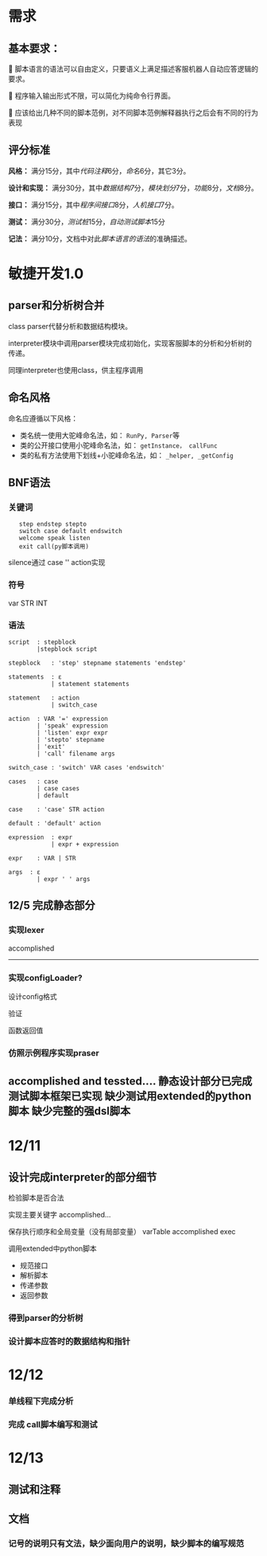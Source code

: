 # 需求
## 基本要求：

 脚本语言的语法可以自由定义，只要语义上满足描述客服机器人自动应答逻辑的要求。

 程序输入输出形式不限，可以简化为纯命令行界面。

 应该给出几种不同的脚本范例，对不同脚本范例解释器执行之后会有不同的行为表现

## 评分标准

**风格：**
满分15分，其中*代码注释*6分，*命名*6分，其它3分。

**设计和实现：**
满分30分，其中*数据结构7*分，*模块划分*7分，*功能*8分，*文档*8分。

**接口：**
满分15分，其中*程序间接口*8分，*人机接口*7分。

**测试：**
满分30分，*测试桩*15分，*自动测试脚本*15分

**记法：**
满分10分，文档中对此*脚本语言的语法*的准确描述。


# 敏捷开发1.0
## parser和分析树合并
class parser代替分析和数据结构模块。

interpreter模块中调用parser模块完成初始化，实现客服脚本的分析和分析树的传递。

同理interpreter也使用class，供主程序调用
## 命名风格

命名应遵循以下风格：

- 类名统一使用大驼峰命名法，如： `RunPy, Parser`等
- 类的公开接口使用小驼峰命名法，如： `getInstance， callFunc`
- 类的私有方法使用下划线+小驼峰命名法，如： `_helper, _getConfig`

## BNF语法
### 关键词
```
   step endstep stepto
   switch case default endswitch 
   welcome speak listen 
   exit call(py脚本调用)  
```
silence通过 case '' action实现
### 符号
var STR INT
### 语法
```
script  : stepblock
        |stepblock script

stepblock   : 'step' stepname statements 'endstep'

statements  : ε
            | statement statements 

statement   : action
            | switch_case

action  : VAR '=' expression
        | 'speak' expression
        | 'listen' expr expr
        | 'stepto' stepname
        | 'exit'
        | 'call' filename args

switch_case : 'switch' VAR cases 'endswitch'

cases   : case
        | case cases
        | default

case    : 'case' STR action

default : 'default' action

expression  : expr 
            | expr + expression

expr    : VAR | STR

args  : ε
        | expr ' ' args
```


## 12/5 完成静态部分
### 实现lexer 
accomplished

------
### 实现configLoader?
设计config格式

验证

函数返回值
### 仿照示例程序实现praser
accomplished and tessted....
静态设计部分已完成
测试脚本框架已实现
缺少测试用extended的python脚本
缺少完整的强dsl脚本
---
# 12/11
## 设计完成interpreter的部分细节

检验脚本是否合法

实现主要关键字
accomplished...

保存执行顺序和全局变量（没有局部变量）
varTable accomplished
exec

调用extended中python脚本

- 规范接口
- 解析脚本
- 传递参数
- 返回参数
### 得到parser的分析树
### 设计脚本应答时的数据结构和指针
# 12/12
### 单线程下完成分析
### 完成 call脚本编写和测试
# 12/13
## 测试和注释

## 文档
### 记号的说明只有文法，缺少面向用户的说明，缺少脚本的编写规范